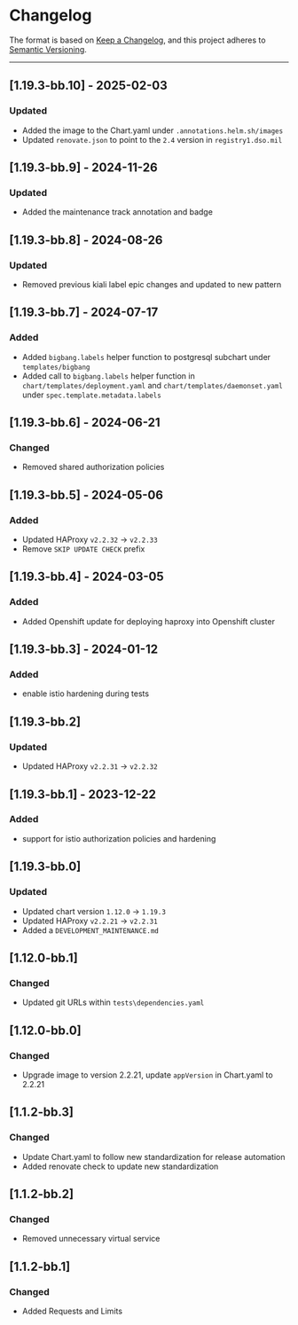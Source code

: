 # Changelog

The format is based on [Keep a Changelog](https://keepachangelog.com/en/1.0.0/), and this project adheres to [Semantic Versioning](https://semver.org/spec/v2.0.0.html).

---

## [1.19.3-bb.10] - 2025-02-03

### Updated

- Added the image to the Chart.yaml under `.annotations.helm.sh/images`
- Updated `renovate.json` to point to the `2.4` version in `registry1.dso.mil`

## [1.19.3-bb.9] - 2024-11-26

### Updated

- Added the maintenance track annotation and badge

## [1.19.3-bb.8] - 2024-08-26

### Updated

- Removed previous kiali label epic changes and updated to new pattern

## [1.19.3-bb.7] - 2024-07-17

### Added

- Added `bigbang.labels` helper function to postgresql subchart under `templates/bigbang`
- Added call to `bigbang.labels` helper function in `chart/templates/deployment.yaml` and `chart/templates/daemonset.yaml` under `spec.template.metadata.labels`

## [1.19.3-bb.6] - 2024-06-21

### Changed

- Removed shared authorization policies

## [1.19.3-bb.5] - 2024-05-06

### Added

- Updated HAProxy `v2.2.32` -> `v2.2.33`
- Remove `SKIP UPDATE CHECK` prefix

## [1.19.3-bb.4] - 2024-03-05

### Added

- Added Openshift update for deploying haproxy into Openshift cluster

## [1.19.3-bb.3] - 2024-01-12

### Added

- enable istio hardening during tests

## [1.19.3-bb.2]

### Updated

- Updated HAProxy `v2.2.31` -> `v2.2.32`

## [1.19.3-bb.1] - 2023-12-22

### Added

- support for istio authorization policies and hardening

## [1.19.3-bb.0]

### Updated

- Updated chart version `1.12.0` -> `1.19.3`
- Updated HAProxy `v2.2.21` -> `v2.2.31`
- Added a `DEVELOPMENT_MAINTENANCE.md`

## [1.12.0-bb.1]

### Changed

- Updated git URLs within `tests\dependencies.yaml`

## [1.12.0-bb.0]

### Changed

- Upgrade image to version 2.2.21, update `appVersion` in Chart.yaml to 2.2.21

## [1.1.2-bb.3]

### Changed

- Update Chart.yaml to follow new standardization for release automation
- Added renovate check to update new standardization

## [1.1.2-bb.2]

### Changed

- Removed unnecessary virtual service

## [1.1.2-bb.1]

### Changed

- Added Requests and Limits
